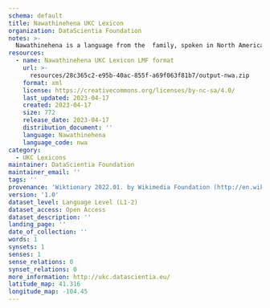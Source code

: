 ```yaml
---
schema: default
title: Nawathinehena UKC Lexicon
organization: DataScientia Foundation
notes: >-
  Nawathinehena is a language from the  family, spoken in North America. The UKC Lexicon of Nawathinehena is represented as a lexico-semantic network. It consists of words, word senses, synsets, as well as sense-level and synset-level relationships.
resources:
  - name: Nawathinehena UKC Lexicon LMF format
    url: >-
      resources/28c365c2-e95b-40ac-855f-a69f063f81b7/output-nwa.zip
    format: xml
    license: https://creativecommons.org/licenses/by-nc-sa/4.0/
    last_updated: 2023-04-17
    created: 2023-04-17
    size: 772
    release_date: 2023-04-17
    distribution_document: ''
    language: Nawathinehena
    language_code: nwa
category:
  - UKC Lexicons
maintainer: DataScientia Foundation
maintainer_email: ''
tags: ''
provenance: 'Wiktionary 2022.01. by Wikimedia Foundation (http://en.wiktionary.org); Princeton WordNet 2.1 by Princeton University (https://wordnet.princeton.edu)'
version: '1.0'
dataset_level: Language Level (L1-2)
dataset_access: Open Access
dataset_description: ''
landing_page: ''
date_of_collection: ''
words: 1
synsets: 1
senses: 1
sense_relations: 0
synset_relations: 0
more_information: http://ukc.datascientia.eu/
latitude_map: 41.316
longitude_map: -104.45
---
```

